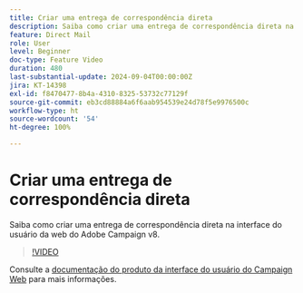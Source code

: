 ```yaml
---
title: Criar uma entrega de correspondência direta
description: Saiba como criar uma entrega de correspondência direta na interface do usuário da web do Adobe Campaign v8.
feature: Direct Mail
role: User
level: Beginner
doc-type: Feature Video
duration: 480
last-substantial-update: 2024-09-04T00:00:00Z
jira: KT-14398
exl-id: f8470477-8b4a-4310-8325-53732c77129f
source-git-commit: eb3cd88884a6f6aab954539e24d78f5e9976500c
workflow-type: ht
source-wordcount: '54'
ht-degree: 100%

---
```


# Criar uma entrega de correspondência direta

Saiba como criar uma entrega de correspondência direta na interface do usuário da web do Adobe Campaign v8.

>[!VIDEO](https://video.tv.adobe.com/v/3433316/?learn=on)

Consulte a [documentação do produto da interface do usuário do Campaign Web](https://experienceleague.adobe.com/pt-br/docs/campaign-web/v8/msg/direct-mail/gs-direct-mail) para mais informações.

